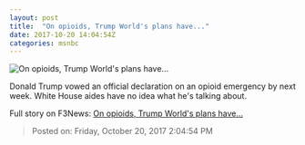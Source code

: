```yaml
---
layout: post
title:  "On opioids, Trump World's plans have..."
date: 2017-10-20 14:04:54Z
categories: msnbc
---
```


![On opioids, Trump World's plans have...](http://www.msnbc.com/sites/msnbc/files/styles/ratio--1_91-1--1200x630/public/trump_healthcare_eo_171012.jpg?itok=4OT4Ew9C)

Donald Trump vowed an official declaration on an opioid emergency by next week. White House aides have no idea what he's talking about.


Full story on F3News: [On opioids, Trump World's plans have...](http://www.f3nws.com/n/g2WJdE)

> Posted on: Friday, October 20, 2017 2:04:54 PM
